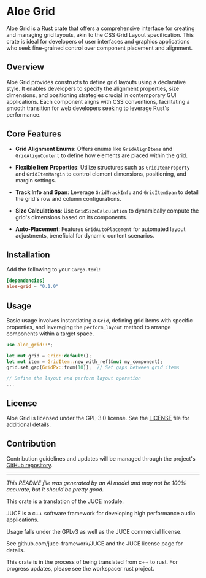 # Aloe Grid

Aloe Grid is a Rust crate that offers a comprehensive interface for creating and managing grid layouts, akin to the CSS Grid Layout specification. This crate is ideal for developers of user interfaces and graphics applications who seek fine-grained control over component placement and alignment.

## Overview

Aloe Grid provides constructs to define grid layouts using a declarative style. It enables developers to specify the alignment properties, size dimensions, and positioning strategies crucial in contemporary GUI applications. Each component aligns with CSS conventions, facilitating a smooth transition for web developers seeking to leverage Rust's performance.

## Core Features

- **Grid Alignment Enums**: Offers enums like `GridAlignItems` and `GridAlignContent` to define how elements are placed within the grid.

- **Flexible Item Properties**: Utilize structures such as `GridItemProperty` and `GridItemMargin` to control element dimensions, positioning, and margin settings.

- **Track Info and Span**: Leverage `GridTrackInfo` and `GridItemSpan` to detail the grid's row and column configurations.

- **Size Calculations**: Use `GridSizeCalculation` to dynamically compute the grid's dimensions based on its components.

- **Auto-Placement**: Features `GridAutoPlacement` for automated layout adjustments, beneficial for dynamic content scenarios.

## Installation

Add the following to your `Cargo.toml`:

```toml
[dependencies]
aloe-grid = "0.1.0"
```

## Usage

Basic usage involves instantiating a `Grid`, defining grid items with specific properties, and leveraging the `perform_layout` method to arrange components within a target space.

```rust
use aloe_grid::*;

let mut grid = Grid::default();
let mut item = GridItem::new_with_ref(&mut my_component);
grid.set_gap(GridPx::from(10));  // Set gaps between grid items

// Define the layout and perform layout operation
...
```

## License

Aloe Grid is licensed under the GPL-3.0 license. See the [LICENSE](https://github.com/klebs6/aloe-rs/blob/main/LICENSE) file for additional details.

## Contribution

Contribution guidelines and updates will be managed through the project's [GitHub repository](https://github.com/klebs6/aloe-rs).

---

*This README file was generated by an AI model and may not be 100% accurate, but it should be pretty good.*

This crate is a translation of the JUCE module.

JUCE is a c++ software framework for developing high performance audio applications.

Usage falls under the GPLv3 as well as the JUCE commercial license.

See github.com/juce-framework/JUCE and the JUCE license page for details.

This crate is in the process of being translated from c++ to rust. For progress updates, please see the workspacer rust project.

